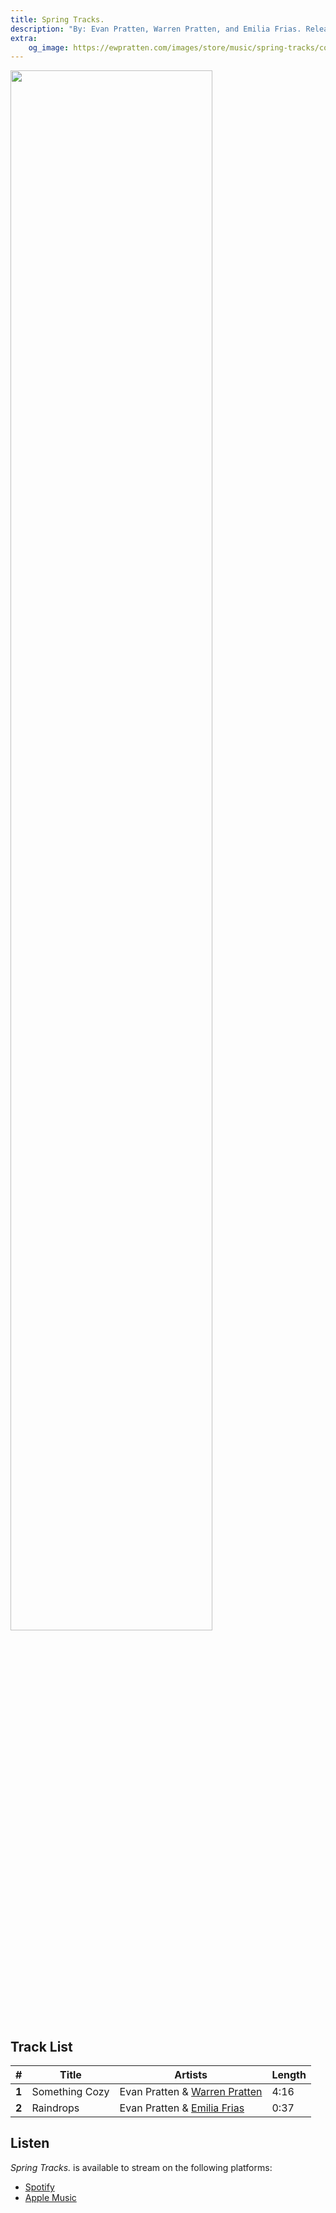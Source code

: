 ```yaml
---
title: Spring Tracks.
description: "By: Evan Pratten, Warren Pratten, and Emilia Frias. Released May 31 2023"
extra:
    og_image: https://ewpratten.com/images/store/music/spring-tracks/cover.jpg
---
```


<img src="/images/music/spring-tracks/cover.jpg" style="width:80%">

## Track List

|   #   | Title          | Artists                                              | Length |
|:-----:|----------------|------------------------------------------------------|--------|
| **1** | Something Cozy | Evan Pratten & [Warren Pratten](https://pratten.ca)  | 4:16   |
| **2** | Raindrops      | Evan Pratten & [Emilia Frias](https://demilurii.art) | 0:37   |

## Listen

*Spring Tracks.* is available to stream on the following platforms:

- [Spotify](https://open.spotify.com/album/4egrxAZmNgww1ocu8oYTqC)
- [Apple Music](https://music.apple.com/us/album/spring-tracks-single/1690522416)
